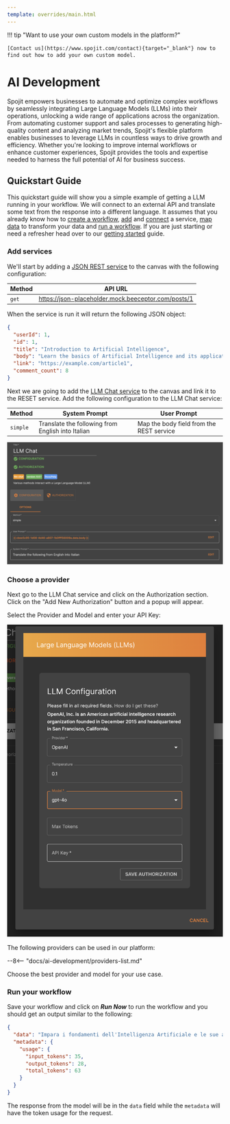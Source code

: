 ```yaml
---
template: overrides/main.html
---
```


!!! tip "Want to use your own custom models in the platform?"

    [Contact us](https://www.spojit.com/contact){target="_blank"} now to find out how to add your own custom model.


# AI Development

Spojit empowers businesses to automate and optimize complex workflows by seamlessly integrating Large Language Models (LLMs) into their operations, unlocking a wide range of applications across the organization. From automating customer support and sales processes to generating high-quality content and analyzing market trends, Spojit's flexible platform enables businesses to leverage LLMs in countless ways to drive growth and efficiency. Whether you're looking to improve internal workflows or enhance customer experiences, Spojit provides the tools and expertise needed to harness the full potential of AI for business success.

## Quickstart Guide

This quickstart guide will show you a simple example of getting a LLM running in your workflow. We will connect to an external API and translate some text from the response into a different language. It assumes that you already know how to [create a workflow](/getting-started/workflows/create-workflow "Create workflows"), [add](/getting-started/workflows/add-service "Add a service") and [connect](/getting-started/workflows/connect-services "Connect a service") a service, [map data](/getting-started/#data-mapping "Mapping data") to transform your data and [run a workflow](/getting-started/workflows/run-workflow "Run a workflow"). If you are just starting or need a refresher head over to our [getting started](/getting-started "Getting Started Guide") guide.

### Add services

We'll start by adding a [JSON REST service](/reference/services/rest-service "JSON REST Service") to the canvas with the following configuration:

| Method | API URL                                             | 
|--------|-----------------------------------------------------|
| `get`  | https://json-placeholder.mock.beeceptor.com/posts/1 |

When the service is run it will return the following JSON object:

```json
{
  "userId": 1,
  "id": 1,
  "title": "Introduction to Artificial Intelligence",
  "body": "Learn the basics of Artificial Intelligence and its applications in various industries.",
  "link": "https://example.com/article1",
  "comment_count": 8
}
```

Next we are going to add the [LLM Chat service](/reference/services/rest-service "LLM Chat Service") to the canvas and link it to the RESET service. Add the following configuration to the LLM Chat service:

| Method   | System Prompt | User Prompt        |
|----------| ----------- |-------------------------|
| `simple` | Translate the following from English into Italian | Map the body field from the REST service |

![LLM Chat Configuration](/assets/images/ai-development/llm-chat-configuration.png "LLM Chat Configuration")

### Choose a provider

Next go to the LLM Chat service and click on the Authorization section. Click on the "Add New Authorization" button and a popup will appear.

Select the Provider and Model and enter your API Key:

![LLM Provider Configuration](/assets/images/ai-development/provider-configuration.png "LLM Provider Configuration")

The following providers can be used in our platform:

--8<-- "docs/ai-development/providers-list.md"

Choose the best provider and model for your use case.

### Run your workflow

Save your workflow and click on ___Run Now___ to run the workflow and you should get an output similar to the following:

```json
{
  "data": "Impara i fondamenti dell'Intelligenza Artificiale e le sue applicazioni in diversi settori industriali.",
  "metadata": {
    "usage": {
      "input_tokens": 35,
      "output_tokens": 28,
      "total_tokens": 63
    }
  }
}
```

The response from the model will be in the `data` field while the `metadata` will have the token usage for the request. 